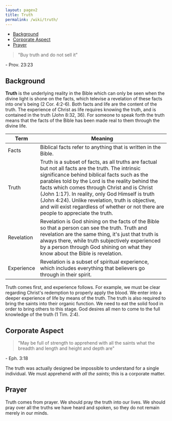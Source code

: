 ```yaml
---
layout: pagev2
title: Truth
permalink: /wiki/truth/
---
```

- [Background](#background)
- [Corporate Aspect](#corporate-aspect)
- [Prayer](#prayer)

>"Buy truth and do not sell it"

\- Prov. 23:23

## Background

**Truth** is the underlying reality in the Bible which can only be seen when the divine light is shone on the facts, which televise a revelation of these facts into one's being (2 Cor. 4:2-6). Both facts and life are the content of the truth. The experience of Christ as life requires knowing the truth, and is contained in the truth (John 8:32, 36). For someone to speak forth the truth means that the facts of the Bible has been made real to them through the divine life. 

| Term | Meaning |
| --- | --- |
| Facts | Biblical facts refer to anything that is written in the Bible. |
| Truth | Truth is a subset of facts, as all truths are factual but not all facts are the truth. The intrinsic significance behind biblical facts such as the parables told by the Lord is the reality behind the facts which comes through Christ and is Christ (John 1:17). In reality, only God Himself is truth (John 4:24). Unlike revelation, truth is objective, and will exist regardless of whether or not there are people to appreciate the truth. |
| Revelation | Revelation is God shining on the facts of the Bible so that a person can see the truth. Truth and revelation are the same thing, it's just that truth is always there, while truth subjectively experienced by a person through God shining on what they know about the Bible is revelation. |
| Experience | Revelation is a subset of spiritual experience, which includes everything that believers go through in their spirit. |

Truth comes first, and experience follows. For example, we must be clear regarding Christ's redemption to properly apply the blood. We enter into a deeper experience of life by means of the truth. 
The truth is also required to bring the saints into their organic function. We need to eat the solid food in order to bring others to this stage. God desires all men to come to the full knowledge of the truth (1 Tim. 2:4).

## Corporate Aspect

>"May be full of strength to apprehend with all the saints what the breadth and length and height and depth are"

\- Eph. 3:18

The truth was actually designed be impossible to understand for a single individual. We must apprehend *with all the saints*; this is a corporate matter.

## Prayer

Truth comes from prayer. We should pray the truth into our lives. We should pray over all the truths we have heard and spoken, so they do not remain merely in our minds.